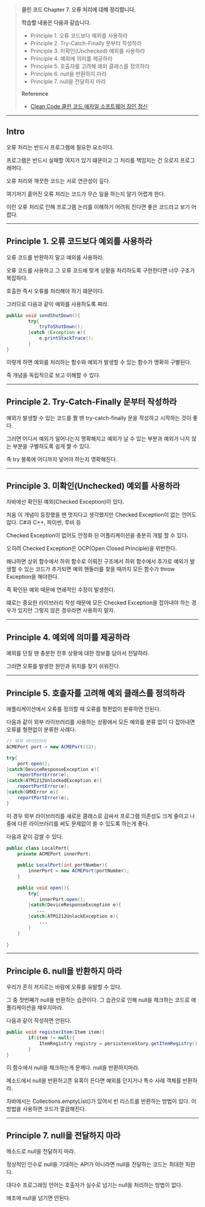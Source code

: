 > __클린 코드 Chapter 7. 오류 처리에 대해 정리합니다.__
>
> __학습할 내용은 다음과 같습니다.__
> - Principle 1. 오류 코드보다 예외를 사용하라
> - Principle 2. Try-Catch-Finally 문부터 작성하라 
> - Principle 3. 미확인(Unchecked) 예외를 사용하라 
> - Principle 4. 예외에 의미를 제공하라
> - Principle 5. 호출자를 고려해 예외 클래스를 정의하라
> - Principle 6. null을 반환하지 마라
> - Principle 7. null을 전달하지 마라
>
> __Reference__
>
> - [Clean Code 클린 코드 애자일 소프트웨어 장인 정신](http://www.yes24.com/Product/Goods/11681152)
***

## Intro 

오류 처리는 반드시 프로그램에 필요한 요소이다. 

프로그램은 반드시 실패할 여지가 있기 떄문이고 그 처리를 책임지는 건 오로지 프로그래머다. 

오류 처리와 깨끗한 코드는 서로 연관성이 깊다. 

여기저기 흩어진 오류 처리는 코드가 무슨 일을 하는지 알기 어렵게 한다. 

이런 오류 처리로 인해 프로그램 논리를 이해하기 어려워 진다면 좋은 코드라고 보기 어렵다. 

***

## Principle 1. 오류 코드보다 예외를 사용하라

오류 코드를 반환하지 말고 예외를 사용하라. 

오류 코드를 사용하고 그 오류 코드에 맞게 상황을 처리하도록 구현한다면 너무 구조가 복잡하다. 

호출한 즉시 오류를 처리해야 하기 떄문이다. 

그러므로 다음과 같이 예외를 사용하도록 짜라.

```java
public void sendShutDown(){
        try{
            tryToShutDown(); 
        }catch (Exception e){
            e.printStackTrace();
        }      
}
```

이렇게 하면 예외를 처리하는 함수와 예외가 발생할 수 있는 함수가 명확히 구별된다. 

즉 개념을 독립적으로 보고 이해할 수 있다. 

***

## Principle 2. Try-Catch-Finally 문부터 작성하라 

예외가 발생할 수 있는 코드를 짤 떈 try-catch-finally 문을 작성하고 시작하는 것이 좋다.

그러면 어디서 예외가 일어나는지 명확해지고 예외가 날 수 있는 부분과 예외가 나지 않는 부분을 구별하도록 쉽게 짤 수 있다. 

즉 try 블록에 어디까지 넣어야 하는지 명확해진다.

***

## Principle 3. 미확인(Unchecked) 예외를 사용하라 

자바에선 확인된 예외(Checked Exception)이 있다. 

처음 이 개념이 등장했을 땐 멋지다고 생각했지만 Checked Exception이 없는 언어도 많다. C#과 C++, 파이썬, 루비 등 

Checked Exception이 없어도 안정화 된 어플리케이션을 충분히 개발 할 수 있다. 

오히려 Checked Exception은 OCP(Open Closed Principle)을 위반한다. 

왜냐하면 상위 함수에서 하위 함수로 이뤄진 구조에서 하위 함수에서 추가로 예외가 발생할 수 있는 코드가 추가되면 예외 핸들러를 찾을 때까지 모든 함수가 throw Exception을 해야한다. 

즉 확인된 예외 때문에 연쇄적인 수정이 발생한다. 

떄로는 중요한 라이브러리 작성 때문에 모든 Checked Exception을 잡아내야 하는 경우가 있지만 그렇지 않은 경우라면 사용하지 말자. 

***

## Principle 4. 예외에 의미를 제공하라

예외를 던질 땐 충분한 전후 상황에 대한 정보를 담아서 전달하라. 

그러면 오류를 발생한 원인과 위치를 찾기 쉬워진다. 

***

## Principle 5. 호출자를 고려해 예외 클래스를 정의하라

애플리케이션에서 오류를 정의할 때 오류를 형편없이 분류하면 안된다. 

다음과 같이 외부 라이브러리를 사용하는 상황에서 모든 예외를 분류 없이 다 잡아내면 오류를 형편없이 분류한 사례다. 

```java
// 외부 라이브러리
ACMEPort port = new ACMEPort(12); 

try{
	port.open(); 
}catch(DeviceResponseException e){
	reportPortError(e); 
}catch(ATM1212UnlockedException e){
	reportPortError(e); 
}catch(GMXError e){
	reportPortError(e); 	
}
```
이 경우 외부 라이브러리를 새로운 클래스로 감싸서 프로그램 의존성도 크게 줄이고 나중에 다른 라이브러리를 써도 문제없이 쓸 수 있도록 하는게 좋다.

다음과 같이 감쌀 수 있다.

```java
public class LocalPort{
    private ACMEPort innerPort; 
    
    public LocalPort(int portNumber){
    	innerPort = new ACMEPort(portNumber); 
    }
    
    public void open(){
        try{
            innerPort.open(); 
        }catch(DeviceResponseException e){
           ...
        }catch(ATM1212UnlockException e){
            ...
        }
    } 
   
}
```
***

## Principle 6. null을 반환하지 마라

우리가 흔히 저지르는 바람에 오류를 유발할 수 있다. 

그 중 첫번째가 null을 반환하는 습관이다. 그 습관으로 인해 null을 체크하는 코드로 애플리케이션을 채우지마라. 

다음과 같이 작성하면 안된다.

```java
public void registerItem(Item item){
        if(item != null){
            ItemRegistry registry = persistenceStory.getItemRegistry(); 
        }
}
```

이 함수에서 null을 체크하는게 문제다. null을 반환하지마라. 

메소드에서 null을 반환하고픈 유혹이 든다면 예외를 던지거나 특수 사례 객체를 반환하라. 

자바에서는 Collections.emptyList()가 있어서 빈 리스트를 반환하는 방법이 있다. 이 방법을 사용하면 코드가 깔끔해진다.

***

## Principle 7. null을 전달하지 마라

메소드로 null을 전달하지 마라. 

정상적인 인수로 null을 기대하는 API가 아니라면 null을 전달하는 코드는 최대한 피한다. 

대다수 프로그래밍 언어는 호출자가 실수로 넘기는 null을 처리하는 방법이 없다. 

애초에 null을 넘기면 안된다. 








